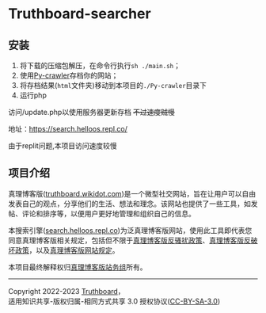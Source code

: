 # Truthboard-searcher

## 安装
1. 将下载的压缩包解压，在命令行执行`sh ./main.sh`；
2. 使用[Py-crawler](https://github.com/HelloOSMe/Py-crawler)存档你的网站；
3. 将存档结果(`html`文件夹)移动到本项目的`./Py-crawler`目录下
4. 运行php

访问/update.php以使用服务器更新存档 ~~不过速度贼慢~~


地址：https://search.helloos.repl.co/

由于replit问题,本项目访问速度较慢

## 项目介绍

真理博客版([truthboard.wikidot.com](http://truthboard.wikidot.com/))是一个微型社交网站，旨在让用户可以自由发表自己的观点，分享他们的生活、想法和理念。该网站也提供了一些工具，如发帖、评论和排序等，以便用户更好地管理和组织自己的信息。

本搜索引擎([search.helloos.repl.co](https://search.helloos.repl.co))为泛真理博客版网站，使用此工具即代表您同意真理博客版相关规定，包括但不限于[真理博客版反骚扰政策](https://truthboard.wikidot.com/antis)、[真理博客版反破坏政策](https://truthboard.wikidot.com/blog:198)，以及[真理博客版网站规定](https://truthboard.wikidot.com/rules)。

本项目最终解释权归[真理博客版站务组](https://truthboard.wikidot.com/rules#toc4)所有。

------

Copyright 2022-2023 [Truthboard](https://truthboard.wikidot.com/)，  
适用知识共享-版权归属-相同方式共享 3.0 授权协议([CC-BY-SA-3.0](http://creativecommons.org/licenses/by-sa/3.0/deed.zh))

